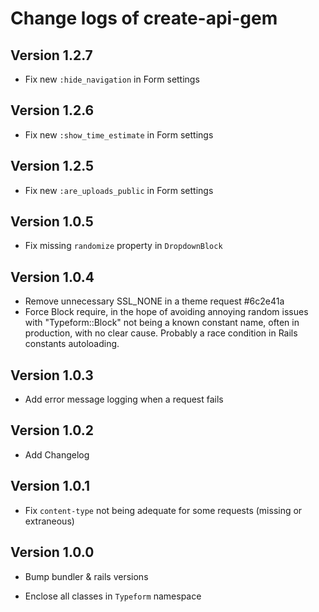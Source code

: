Change logs of create-api-gem
====================================================

Version 1.2.7
----------------------------------

* Fix new `:hide_navigation` in Form settings

Version 1.2.6
----------------------------------

* Fix new `:show_time_estimate` in Form settings

Version 1.2.5
----------------------------------

* Fix new `:are_uploads_public` in Form settings

Version 1.0.5
----------------------------------

* Fix missing `randomize` property in `DropdownBlock`

Version 1.0.4
----------------------------------

* Remove unnecessary SSL_NONE in a theme request #6c2e41a
* Force Block require, in the hope of avoiding annoying random issues with
  "Typeform::Block" not being a known constant name, often in production, with
  no clear cause. Probably a race condition in Rails constants autoloading.

Version 1.0.3
----------------------------------

* Add error message logging when a request fails


Version 1.0.2
----------------------------------

* Add Changelog


Version 1.0.1
----------------------------------

* Fix `content-type` not being adequate for some requests (missing or extraneous)


Version 1.0.0
----------------------------------

* Bump bundler & rails versions

* Enclose all classes in `Typeform` namespace